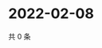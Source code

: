 # 2022-02-08

共 0 条

<!-- BEGIN WEIBO -->
<!-- 最后更新时间 Tue Feb 08 2022 05:07:27 GMT+0800 (China Standard Time) -->

<!-- END WEIBO -->
